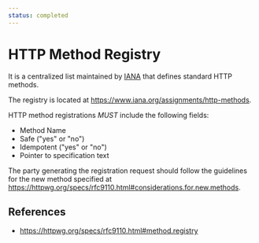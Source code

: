 ```yaml
---
status: completed
---
```


# HTTP Method Registry

It is a centralized list maintained by [IANA](iana/iana) that defines standard HTTP methods.

The registry is located at https://www.iana.org/assignments/http-methods.

HTTP method registrations _MUST_ include the following fields:

- Method Name
- Safe ("yes" or "no")
- Idempotent ("yes" or "no")
- Pointer to specification text

The party generating the registration request should follow the guidelines for the new method specified at https://httpwg.org/specs/rfc9110.html#considerations.for.new.methods.

## References

- https://httpwg.org/specs/rfc9110.html#method.registry

